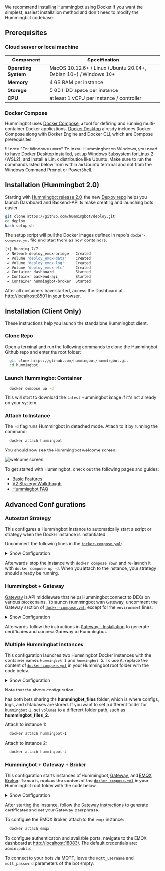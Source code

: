 We recommend installing Hummingbot using Docker if you want the simplest, easiest installation method and don't need to modify the Hummingbot codebase.

## Prerequisites

### Cloud server or local machine

| **Component**      | **Specification**                                     |
|--------------------|-------------------------------------------------------|
| **Operating System** | MacOS 10.12.6+ / Linux (Ubuntu 20.04+, Debian 10+) / Windows 10+ |
| **Memory**         | 4 GB RAM per instance                                 |
| **Storage**        | 5 GB HDD space per instance                           |
| **CPU**            | at least 1 vCPU per instance / controller             |


### Docker Compose

Hummingbot uses [Docker Compose](https://docs.docker.com/compose/), a tool for defining and running multi-container Docker applications. [Docker Desktop](https://www.docker.com/products/docker-desktop/) already includes Docker Compose along with Docker Engine and Docker CLI, which are Compose prerequisites.

!!! note "For Windows users"
    To install Hummingbot on Windows, you need to have Docker Desktop installed, set up Windows Subsystem for Linux 2 (WSL2), and install a Linux distribution like Ubuntu. Make sure to run the commands listed below from within an Ubuntu terminal and not from the Windows Command Prompt or PowerShell.


## Installation (Hummingbot 2.0)

Starting with [Hummingbot release 2.0](/release-notes/2.0.0), the new [Deploy repo](https://github.com/hummingbot/deploy) helps you launch Dashboard and Backend-API to make creating and launching bots easier.

```bash
git clone https://github.com/hummingbot/deploy.git
cd deploy
bash setup.sh
```

The setup script will pull the Docker images defined in repo's `docker-compose.yml` file and start them as new containers:

```bash
[+] Running 7/7
 ✔ Network deploy_emqx-bridge   Created
 ✔ Volume "deploy_emqx-data"    Created
 ✔ Volume "deploy_emqx-log"     Created
 ✔ Volume "deploy_emqx-etc"     Created
 ✔ Container dashboard          Started 
 ✔ Container backend-api        Started 
 ✔ Container hummingbot-broker  Started 
```

After all containers have started, access the Dashboard at <http://localhost:8501> in your browser.

## Installation (Client Only)

These instructions help you launch the standalone Hummingbot client.

### Clone Repo

Open a terminal and run the following commands to clone the Hummingbot Github repo and enter the root folder:

```bash
  git clone https://github.com/hummingbot/hummingbot.git
  cd hummingbot
```

### Launch Hummingbot Container

```bash
  docker compose up -d
```

This will start to download the `latest` Hummingbot image if it's not already on your system. 

### Attach to Instance

The `-d` flag runs Hummingbot in detached mode. Attach to it by running the command:


```bash
  docker attach hummingbot
```

You should now see the Hummingbot welcome screen:

![welcome screen](/assets/img/welcome.png)

To get started with Hummingbot, check out the following pages and guides:

* [Basic Features](/client/)
* [V2 Strategy Walkthough](/v2-strategies/walkthrough/)
* [Hummingbot FAQ](/faq/)

## Advanced Configurations

### Autostart Strategy

This configures a Hummingbot instance to automatically start a script or strategy when the Docker instance is instantiated.

Uncomment the following lines in the [`docker-compose.yml`](https://github.com/hummingbot/hummingbot/blob/master/docker-compose.yml#L27C5-L30C54):

<details>
  <summary>Show Configuration</summary>

  ```yaml
    environment:
      - CONFIG_PASSWORD=a       # Replace "a" with your Hummingbot password
      - CONFIG_FILE_NAME=simple_pmm_example.py    # Replace with your script filename
      - SCRIPT_CONFIG=conf_simple_pmm_example.yaml   # Replace with your script config file (or leave commented)
  ```
</details>

Afterwards, stop the instance with `docker compose down` and re-launch it with `docker compose up -d`. When you attach to the instance, your strategy should already be running.

### Hummingbot + Gateway

[Gateway](/gateway) is API middleware that helps Hummingbot connect to DEXs on various blockchains. To launch Hummingbot with Gateway, uncomment the Gateway section of [`docker-compose.yml`](https://github.com/hummingbot/hummingbot/blob/master/docker-compose.yml#L33), except for the `environment` lines:

<details>
  <summary>Show Configuration</summary>

  ```yaml
    gateway:
      container_name: "gateway"
      image: hummingbot/gateway:latest    
      ports:
        - "15888:15888"
        - "8080:8080"
      volumes:
        - "./gateway_files/conf:/usr/src/app/conf"
        - "./gateway_files/logs:/usr/src/app/logs"
        - "./hummingbot_files/certs:/home/gateway/certs"
      # environment:
      #  - GATEWAY_PASSPHRASE=a
  ```
</details>

Afterwards, follow the instructions in [Gateway - Installation](/gateway/installation) to generate certificates and connect Gateway to Hummingbot.

### Multiple Hummingbot Instances

This configuration launches two Hummingbot Docker instances with the container names `hummingbot-1` and `hummingbot-2`. To use it, replace the content of [`docker-compose.yml`](https://github.com/hummingbot/hummingbot/blob/master/docker-compose.yml) in your Hummingbot root folder with the code below.

<details>
  <summary>Show Configuration</summary>

  ```yaml
  services:
    hummingbot-1:
      container_name: hummingbot-1
      image: hummingbot/hummingbot:latest
      volumes:
        - "./hummingbot_files/conf:/home/hummingbot/conf"
        - "./hummingbot_files/conf/connectors:/home/hummingbot/conf/connectors"
        - "./hummingbot_files/conf/strategies:/home/hummingbot/conf/strategies"
        - "./hummingbot_files/logs:/home/hummingbot/logs"
        - "./hummingbot_files/data:/home/hummingbot/data"
        - "./hummingbot_files/scripts:/home/hummingbot/scripts"
        - "./hummingbot_files/certs:/home/hummingbot/certs"
      # environment:
      #   - CONFIG_PASSWORD=a
      logging:
        driver: "json-file"
        options:
            max-size: "10m"
            max-file: "5"
      tty: true
      stdin_open: true
      network_mode: host

    hummingbot-2:
      container_name: hummingbot-2
      image: hummingbot/hummingbot:latest
      volumes:
        - "./hummingbot_files/conf:/home/hummingbot/conf"
        - "./hummingbot_files/conf/connectors:/home/hummingbot/conf/connectors"
        - "./hummingbot_files/conf/strategies:/home/hummingbot/conf/strategies"
        - "./hummingbot_files/logs:/home/hummingbot/logs"
        - "./hummingbot_files/data:/home/hummingbot/data"
        - "./hummingbot_files/scripts:/home/hummingbot/scripts"
        - "./hummingbot_files/certs:/home/hummingbot/certs"
      # environment:
      #   - CONFIG_PASSWORD=a
      logging:
        driver: "json-file"
        options:
          max-size: "10m"
          max-file: "5"
      tty: true
      stdin_open: true
      network_mode: host
  ```
</details>

Note that the above configuration

 has both bots sharing the **hummingbot_files** folder, which is where configs, logs, and databases are stored. If you want to set a different folder for `hummingbot-2`, set `volumes` to a different folder path, such as **hummingbot_files_2**.

Attach to instance 1:

```bash
  docker attach hummingbot-1
```


Attach to instance 2:


```bash
  docker attach hummingbot-2
```

### Hummingbot + Gateway + Broker

This configuration starts instances of Hummingbot, [Gateway](/gateway/), and [EMQX Broker](/installation/broker/). To use it, replace the content of the [`docker-compose.yml`](https://github.com/hummingbot/hummingbot/blob/master/docker-compose.yml) in your Hummingbot root folder with the code below.

<details>
  <summary>Show Configuration</summary>

  ```yaml
  services:
    hummingbot:
      container_name: "hummingbot"
      image: hummingbot/hummingbot:latest
      volumes:
        - "./hummingbot_files/conf:/conf"
        - "./hummingbot_files/conf/connectors:/conf/connectors"
        - "./hummingbot_files/conf/strategies:/conf/strategies"
        - "./hummingbot_files/logs:/logs"
        - "./hummingbot_files/data:/data"
        - "./hummingbot_files/scripts:/scripts"
        - "./hummingbot_files/certs:/certs"
      # environment:
      #   - CONFIG_PASSWORD=a
      logging:
        driver: "json-file"
        options:
            max-size: "10m"
            max-file: "5"
      tty: true
      stdin_open: true
      network_mode: host

    gateway:
      container_name: "gateway"
      image: hummingbot/gateway:latest
      ports:
        - "15888:15888"
        - "8080:8080"
      volumes:
        - "./gateway_files/conf:/usr/src/app/conf"
        - "./gateway_files/logs:/usr/src/app/logs"
        - "./hummingbot_files/certs:/home/gateway/certs"
      # environment:
      #   - GATEWAY_PASSPHRASE=a

    emqx:
      container_name: "emqx"
      image: emqx:5
      restart: unless-stopped
      environment:
        - EMQX_NAME=emqx
        - EMQX_LOADED_PLUGINS="emqx_recon,emqx_retainer,emqx_management,emqx_dashboard"
      volumes:
        - emqx-data:/opt/emqx/data
        - emqx-log:/opt/emqx/log
        - emqx-etc:/opt/emqx/etc
      ports:
        - "1883:1883"  # mqtt:tcp
        - "8883:8883"  # mqtt:tcp:ssl
        - "8083:8083"  # mqtt:ws
        - "8084:8084"  # mqtt:ws:ssl
        - "8081:8081"  # http:management
        - "18083:18083"  # http:dashboard
        - "61613:61613"  # web-stomp gateway
      healthcheck:
        test: ["CMD", "/opt/emqx/bin/emqx_ctl", "status"]
        interval: 5s
        timeout: 25s
        retries: 5

  volumes:
    emqx-data: {}
    emqx-log: {}
    emqx-etc: {}
  ```
</details>

After starting the instance, follow the [Gateway instructions](/gateway/installation/) to generate certificates and set your Gateway passphrase.

To configure the EMQX Broker, attach to the `emqx` instance:


```bash
  docker attach emqx
```

To configure authentication and available ports, navigate to the EMQX dashboard at <http://localhost:18083/>. The default credentials are: `admin:public`.

To connect to your bots via MQTT, leave the `mqtt_username` and `mqtt_password` parameters of the bot empty.
